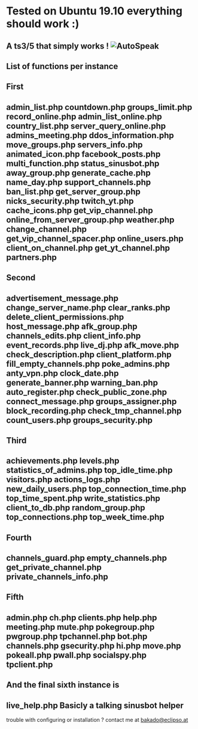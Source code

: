 # Tested on Ubuntu 19.10 everything should work :) 
A ts3/5 that simply works !
![AutoSpeak](https://i.imgur.com/5ufmF2K.png)
-----------
List of functions per instance
-----------
First 
-----------
admin_list.php         countdown.php               groups_limit.php              record_online.php
admin_list_online.php  country_list.php            server_query_online.php
admins_meeting.php     ddos_information.php        move_groups.php               servers_info.php
animated_icon.php      facebook_posts.php          multi_function.php            status_sinusbot.php
away_group.php         generate_cache.php          name_day.php                  support_channels.php
ban_list.php           get_server_group.php        nicks_security.php            twitch_yt.php
cache_icons.php        get_vip_channel.php         online_from_server_group.php  weather.php
change_channel.php     get_vip_channel_spacer.php  online_users.php
client_on_channel.php  get_yt_channel.php          partners.php
----------
Second
----------
advertisement_message.php  change_server_name.php  clear_ranks.php      delete_client_permissions.php  host_message.php
afk_group.php              channels_edits.php      client_info.php      event_records.php              live_dj.php
afk_move.php               check_description.php   client_platform.php  fill_empty_channels.php        poke_admins.php
anty_vpn.php               clock_date.php          generate_banner.php  warning_ban.php
auto_register.php          check_public_zone.php   connect_message.php  groups_assigner.php
block_recording.php        check_tmp_channel.php   count_users.php      groups_security.php
----------
Third
----------
achievements.php  levels.php           statistics_of_admins.php  top_idle_time.php   visitors.php
actions_logs.php  new_daily_users.php  top_connection_time.php   top_time_spent.php  write_statistics.php
client_to_db.php  random_group.php     top_connections.php       top_week_time.php
----------
Fourth
----------
channels_guard.php  empty_channels.php  get_private_channel.php  private_channels_info.php
----------
Fifth
----------
admin.php  ch.php        clients.php    help.php  meeting.php  mute.php     pokegroup.php  pwgroup.php    tpchannel.php
bot.php    channels.php  gsecurity.php  hi.php    move.php     pokeall.php  pwall.php      socialspy.php  tpclient.php
----------
And the final sixth instance is
----------
live_help.php
Basicly a talking sinusbot helper
----------
trouble with configuring or installation ? contact me at <a href="mailto:bakado@eclipso.at">bakado@eclipso.at</a>
